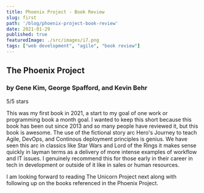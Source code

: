 ```yaml
---
title: Phoenix Project - Book Review
slug: first
path: '/blog/phoenix-project-book-review'
date: 2021-01-29
published: true
featuredImage: ./src/images/i7.png
tags: ["web development", "agile", "book review"]
---
```


## The Phoenix Project
### by Gene Kim, George Spafford, and Kevin Behr
5/5 stars

This was my first book in 2021, a start to my goal of one work or programming book a month goal.
I wanted to keep this short because this book has been out since 2013 and so many people have reviewed it, but this book is awesome. The use of the fictional story arc Hero's Journey to teach Agile, DevOps, and Continous deployment principles is genius. We have seen this arc in classics like Star Wars and Lord of the Rings it makes sense quickly in layman terms as a delivery of more intense examples of workflow and IT issues. I genuinely recommend this for those early in their career in tech in development or outside of it like in sales or human resources.  

I am looking forward to reading The Unicorn Project next along with following up on the books referenced in the Phoenix Project.

<!-- Black Books link broken -->
<!-- ![Black Books](http://gph.is/2cTgTqZ) -->

